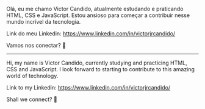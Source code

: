 Olá, eu me chamo Victor Candido, atualmente estudando e praticando HTML, CSS e JavaScript. Estou ansioso para começar a contribuir nesse mundo incrível da tecnologia.

Link do meu Linkedin: https://www.linkedin.com/in/victorjrcandido/

Vamos nos conectar? 👋



-------


Hi, my name is Victor Candido, currently studying and practicing HTML, CSS and JavaScript. I look forward to starting to contribute to this amazing world of technology.

Link to my Linkedin: https://www.linkedin.com/in/victorjrcandido/

Shall we connect? 👋
